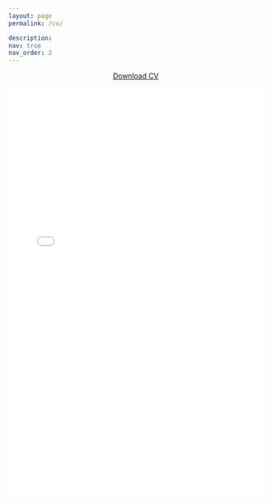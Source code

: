 ```yaml
---
layout: page
permalink: /cv/

description: 
nav: true
nav_order: 2
---
```


<div style="text-align: center; margin-bottom: 20px;">
  <a href="{{ '/assets/pdf/cv.pdf' | relative_url }}" 
     target="_blank" 
     class="btn btn-primary">
    <i class="fas fa-download"></i> Download CV
  </a>
</div>

<iframe 
  src="{{ '/assets/pdf/cv.pdf' | relative_url }}" 
  width="100%" 
  height="800px" 
  style="border: none;">
  <p>Your browser does not support iframes. <a href="{{ '/assets/pdf/cv.pdf' | relative_url }}">Download the CV</a></p>
</iframe>